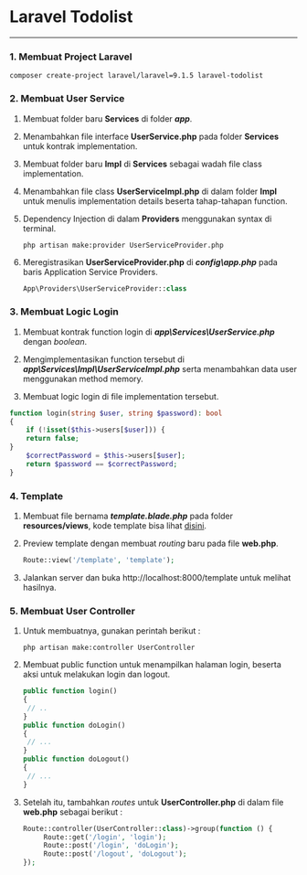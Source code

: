 Laravel Todolist<a name="TOP"></a>
================

- - - -

### 1. Membuat Project Laravel ###

    composer create-project laravel/laravel=9.1.5 laravel-todolist


### 2. Membuat User Service ###

1. Membuat folder baru **Services** di folder ***app***.

2. Menambahkan file interface **UserService.php** pada folder **Services** untuk kontrak implementation.

3. Membuat folder baru **Impl** di **Services** sebagai wadah file class implementation.

4. Menambahkan file class **UserServiceImpl.php** di dalam folder **Impl** untuk menulis implementation details beserta tahap-tahapan function.


5. Dependency Injection di dalam **Providers** menggunakan syntax di terminal.

       php artisan make:provider UserServiceProvider.php

6. Meregistrasikan **UserServiceProvider.php** di ***config\app.php*** pada baris Application Service Providers.

    ```php
    App\Providers\UserServiceProvider::class
    ```

### 3. Membuat Logic Login ###

1. Membuat kontrak function login di ***app\Services\UserService.php*** dengan *boolean*.

2. Mengimplementasikan function tersebut di ***app\Services\Impl\UserServiceImpl.php*** serta menambahkan data user menggunakan method memory.

3. Membuat logic login di file implementation tersebut.
```php
function login(string $user, string $password): bool
{
    if (!isset($this->users[$user])) {
    return false;
}
    $correctPassword = $this->users[$user];
    return $password == $correctPassword;
}
```
        
### 4. Template ###

1. Membuat file bernama ***template.blade.php*** pada folder **resources/views**, kode template bisa lihat [disini](https://github.com/binsarkiel/laravel-todolist/blob/master/resources/views/template.blade.php).

2. Preview template dengan membuat *routing* baru pada file **web.php**.
    ```php
    Route::view('/template', 'template');
    ```

3. Jalankan server dan buka http://localhost:8000/template untuk melihat hasilnya.


### 5. Membuat User Controller ###

1. Untuk membuatnya, gunakan perintah berikut :

   ```
   php artisan make:controller UserController
   ```

2. Membuat public function untuk menampilkan halaman login, beserta aksi untuk melakukan login dan logout.
   
   ```php
   public function login()
   {
    // ..
   }
   public function doLogin()
   {
    // ...
   }
   public function doLogout()
   {
    // ...
   }
   ```

3. Setelah itu, tambahkan *routes* untuk **UserController.php** di dalam file **web.php** sebagai berikut : 

   ```php
   Route::controller(UserController::class)->group(function () {
        Route::get('/login', 'login');
        Route::post('/login', 'doLogin');
        Route::post('/logout', 'doLogout');
   });
   ```